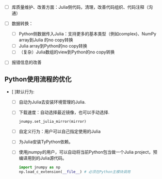 
- [ ] 库质量维护、改善方面：Julia侧代码，清理，改善代码组织、代码注释（沟通）
- [ ] 数据转换：
  - [ ] Python侧数据传入Julia：支持更多的基本类型（例如complex)、NumPy array到Julia
的no copy转换
  - [ ] Julia array到Python的no copy转换
  - [ ] （复杂）Julia数组的view到Python的no copy转换
- [ ] 报错信息的改善


## Python使用流程的优化
    
- [ ]默认行为: 
  - [ ] 自动为Julia去安装环境管理的Julia.
  - [ ] 下载速度：自动选择最近镜像，也可以手动选择.
           
    ```python
    jnumpy.set_julia_mirror(mirror)
    ```
  - [ ] 自定义行为：用户可以自己指定使用的Julia

  - [ ] 为Julia安装TyPython依赖。

  - [ ] 使用jnumpy的用户，可以自动将当前Python包当做一个Julia project，预编译用到的Julia源代码。

    ```python
    import jnumpy as np
    np.load_c_extension(__file__) # 必须在Python主模块调用
    ```
    
